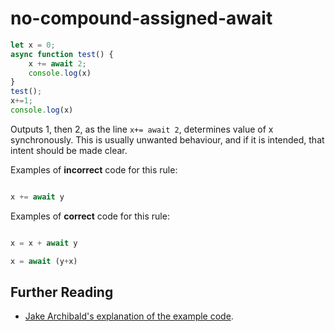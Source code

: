 # no-compound-assigned-await

```js
let x = 0;
async function test() {
	x += await 2;
	console.log(x)
}
test();
x+=1;
console.log(x)
```

Outputs 1, then 2, as the line `x+= await 2`, determines value of x synchronously. This is usually unwanted behaviour, and if it is intended, that intent should be made clear.

Examples of **incorrect** code for this rule:

```js

x += await y

```

Examples of **correct** code for this rule:

```js

x = x + await y

x = await (y+x)

```

## Further Reading

* [Jake Archibald's explanation of the example code](https://www.youtube.com/watch?v=bfxglBVSNDI).
